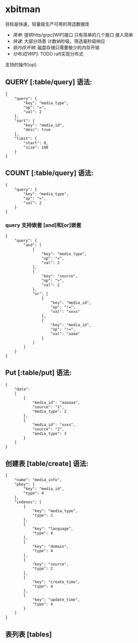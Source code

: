 # xbitman

目标是快速，轻量级生产可用的筛选数据库

* *简单*: 提供http/grpc[WIP]接口 只有简单的几个接口 接入简单
* *快速*: 大部分场景 计数纳秒级，筛选毫秒级响应
* *低内存开销*: 磁盘存储只需要极少的内存开销
* *分布式[WIP]*: TODO raft实现分布式

支持的操作[op]:



## QUERY [:table/query] 语法:

    {
        "query": {
            "key": "media_type",
            "op": "=",
            "val": 2
        },
        "sort": {
            "key": "media_id",
            "desc": true
        },
        "limit": {
            "start": 0,
            "size": 100
        }
    }

## COUNT [:table/query] 语法:

    {
        "query": {
            "key": "media_type",
            "op": "=",
            "val": 2
        }
    }

### query 支持嵌套 [and]和[or]嵌套
    
    {
        "query": {
            "and": [
                {
                    "key": "media_type",
                    "op": "=",
                    "val": 2
                },
                {
                    "key": "source",
                    "op": ">",
                    "val": 2
                },
                "or": [
                    {
                        "key": "media_id",
                        "op": "!=",
                        "val": "xxxx"
                    },
                    {
                        "key": "media_id",
                        "op": "!=",
                        "val": "aaaa"
                    }
                ]
            ]
        }
    }

## Put [:table/put] 语法:
    {
        "data": 
        [
            {
                "media_id": "aaaaaa",
                "source": "1",
                "media_type": 2
            },
            {
                "media_id": "xxxx",
                "source": "2",
                "media_type": 3
            }
        ]
    }
 
## 创建表 [table/create] 语法:
   
    {
        "name": "media_info",
        "pkey": {
            "key": "media_id",
            "type": 4
        },
        "indexes": [
            {
                "key": "media_type",
                "type": 2
            },
            {
                "key": "language",
                "type": 4
            },
            {
                "key": "domain",
                "type": 4
            },
            {
                "key": "source",
                "type": 2
            },
            {
                "key": "create_time",
                "type": 4
            },
            {
                "key": "update_time",
                "type": 4
            }
        ]
    }

## 表列表 [tables] 

